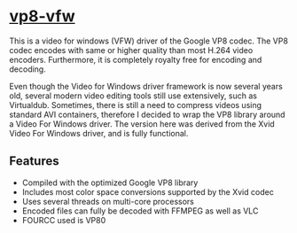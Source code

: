 # [vp8-vfw](https://chocolatey.org/packages/vp8-vfw)

This is a video for windows (VFW) driver of the Google VP8 codec. The VP8 codec encodes with same or higher quality than most H.264 video encoders. Furthermore, it is completely royalty free for encoding and decoding.

Even though the Video for Windows driver framework is now several years old, several modern video editing tools still use extensively, such as Virtualdub. Sometimes, there is still a need to compress videos using standard AVI containers, therefore I decided to wrap the VP8 library around a Video For Windows driver. The version here was derived from the Xvid Video For Windows driver, and is fully functional.

## Features
- Compiled with the optimized Google VP8 library
- Includes most color space conversions supported by the Xvid codec
- Uses several threads on multi-core processors
- Encoded files can fully be decoded with FFMPEG as well as VLC
- FOURCC used is VP80